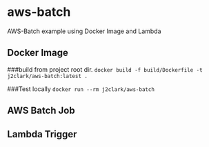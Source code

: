 # aws-batch
AWS-Batch example using Docker Image and Lambda

## Docker Image
###build from project root dir.
`docker build -f build/Dockerfile -t j2clark/aws-batch:latest .`

###Test locally
`docker run --rm j2clark/aws-batch`

## AWS Batch Job

## Lambda Trigger